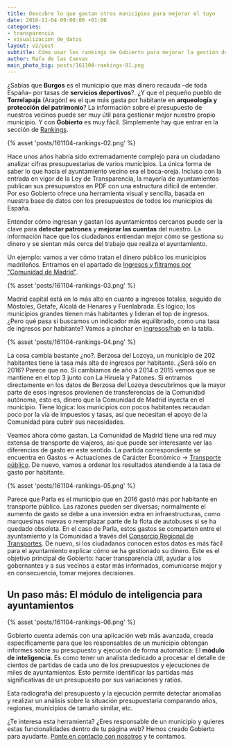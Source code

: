 ```yaml
---
title: Descubre lo que gastan otros municipios para mejorar el tuyo
date: 2016-11-04 09:00:00 +01:00
categories:
- transparencia
- visualizacion_de_datos
layout: v2/post
subtitle: Cómo usar los rankings de Gobierto para mejorar la gestión del dinero público
author: Rafa de las Cuevas
main_photo_big: posts/161104-rankings-01.png
---
```


¿Sabías que **Burgos** es el municipio que más dinero recauda –de toda España– por tasas de **servicios deportivos**?. ¿Y que el pequeño pueblo de **Torrelapaja** (Aragón) es el que más gasta por habitante en **arqueología y protección del patrimonio**? La información sobre el presupuesto de nuestros vecinos puede ser muy útil para gestionar mejor nuestro propio municipio. Y con **Gobierto** es muy fácil. Simplemente hay que entrar en la sección de [Rankings](https://presupuestos.gobierto.es/ranking).

{% asset 'posts/161104-rankings-02.png' %}

Hace unos años habría sido extremadamente complejo para un ciudadano analizar cifras presupuestarias de varios municipios. La única forma de saber lo que hacía el ayuntamiento vecino era el boca-oreja. Incluso con la entrada en vigor de la Ley de Transparencia, la mayoría de ayuntamientos publican sus presupuestos en PDF con una estructura difícil de entender. Por eso Gobierto ofrece una herramienta visual y sencilla, basada en nuestra base de datos con los presupuestos de todos los municipios de España.

Entender cómo ingresan y gastan los ayuntamientos cercanos puede ser la clave para **detectar patrones** y **mejorar las cuentas** del nuestro. La información hace que los ciudadanos entiendan mejor cómo se gestiona su dinero y se sientan más cerca del trabajo que realiza el ayuntamiento.

Un ejemplo: vamos a ver cómo tratan el dinero público los municipios madrileños. Entramos en el apartado de [Ingresos y filtramos por "Comunidad de Madrid"](https://presupuestos.gobierto.es/ranking/2016/I/economic/amount?&f[population][from]=0&f[population][to]=5000000&f[total][from]=0&f[total][to]=5000000000&f[per_inhabitant][from]=0&f[per_inhabitant][to]=20000&f[aarr]=13).

{% asset 'posts/161104-rankings-03.png' %}

Madrid capital está en lo más alto en cuanto a ingresos totales, seguido de Móstoles, Getafe, Alcalá de Henares y Fuenlabrada. Es lógico; los municipios grandes tienen más habitantes y lideran el top de ingresos. ¿Pero qué pasa si buscamos un indicador más equilibrado, como una tasa de ingresos por habitante? Vamos a pinchar en [ingresos/hab](https://presupuestos.gobierto.es/ranking/2016/I/economic/amount_per_inhabitant?f%5Baarr%5D=13&f%5Bper_inhabitant%5D%5Bfrom%5D=0&f%5Bper_inhabitant%5D%5Bto%5D=20000&f%5Bpopulation%5D%5Bfrom%5D=0&f%5Bpopulation%5D%5Bto%5D=5000000&f%5Btotal%5D%5Bfrom%5D=0&f%5Btotal%5D%5Bto%5D=5000000000) en la tabla.

{% asset 'posts/161104-rankings-04.png' %}

La cosa cambia bastante ¿no?. Berzosa del Lozoya, un municipio de 202 habitantes tiene la tasa más alta de ingresos por habitante. ¿Será sólo en 2016? Parece que no. Si cambiamos de año a 2014 o 2015 vemos que se mantiene en el top 3 junto con La Hiruela y Patones. Si entramos directamente en los datos de Berzosa del Lozoya descubrimos que la mayor parte de esos ingresos provienen de transferencias de la Comunidad autónoma, esto es, dinero que la Comunidad de Madrid inyecta en el municipio. Tiene lógica: los municipios con pocos habitantes recaudan poco por la vía de impuestos y tasas, así que necesitan el apoyo de la Comunidad para cubrir sus necesidades.

Veamos ahora cómo gastan. La Comunidad de Madrid tiene una red muy extensa de transporte de viajeros, así que puede ser interesante ver las diferencias de gasto en este sentido. La partida correspondiente se encuentra en Gastos -> Actuaciones de Carácter Económico -> [Transporte público](https://presupuestos.gobierto.es/ranking/2016/G/functional/amount_per_inhabitant/44?f%5Baarr%5D=13&f%5Bper_inhabitant%5D%5Bfrom%5D=0&f%5Bper_inhabitant%5D%5Bto%5D=20000&f%5Bpopulation%5D%5Bfrom%5D=0&f%5Bpopulation%5D%5Bto%5D=5000000&f%5Btotal%5D%5Bfrom%5D=0&f%5Btotal%5D%5Bto%5D=5000000000). De nuevo, vamos a ordenar los resultados atendiendo a la tasa de gasto por habitante.

{% asset 'posts/161104-rankings-05.png' %}

Parece que Parla es el municipio que en 2016 gastó más por habitante en transporte público. Las razones pueden ser diversas; normalmente el aumento de gasto se debe a una inversión extra en infraestructuras, como marquesinas nuevas o reemplazar parte de la flota de autobuses si se ha quedado obsoleta. En el caso de Parla, estos gastos se comparten entre el ayuntamiento y la Comunidad a través del [Consorcio Regional de Transportes](http://www.crtm.es/comunicacion/sala-de-prensa/noticias/noticias/26102016-reuni%C3%B3n-parla-crtm.aspx). De nuevo, si los ciudadanos conocen estos datos es más fácil para el ayuntamiento explicar cómo se ha gestionado su dinero. Este es el objetivo principal de Gobierto: hacer transparencia útil, ayudar a los gobernantes y a sus vecinos a estar más informados, comunicarse mejor y en consecuencia, tomar mejores decisiones.

## Un paso más: El módulo de inteligencia para ayuntamientos

{% asset 'posts/161104-rankings-06.png' %}

Gobierto cuenta además con una aplicación web más avanzada, creada específicamente para que los responsables de un municipio obtengan informes sobre su presupuesto y ejecución de forma automática: El **módulo de inteligencia**. Es como tener un analista dedicado a procesar el detalle de cientos de partidas de cada uno de los presupuestos y ejecuciones de miles de ayuntamientos. Esto permite identificar las partidas más significativas de un presupuesto por sus variaciones y ratios.

Esta radiografía del presupuesto y la ejecución permite detectar anomalías y realizar un análisis sobre la situación presupuestaria comparando años, regiones, municipios de tamaño similar, etc.

¿Te interesa esta herramienta? ¿Eres responsable de un municipio y quieres estas funcionalidades dentro de tu página web? Hemos creado Gobierto para ayudarte. [Ponte en contacto con nosotros](http://gobierto.es/acerca-de/#demo) y te contamos.
